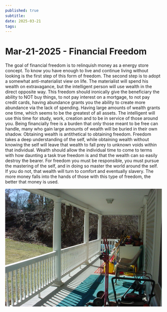 ```yaml
---
published: true
subtitle: 
date: 2025-03-21
tags: 
---
```


# Mar-21-2025 - Financial Freedom

The goal of financial freedom is to relinquish money as a energy store concept. To know you have enough to live and continue living without looking is the first step of this form of freedom. The second step is to adopt a somewhat anti-materialist view on life. The materialist will spend his wealth on extravagance, but the intelligent person will use wealth in the direct opposite way. This freedom should ironically give the beneficiary the ability to NOT buy things, to not pay interest on a mortgage, to not pay credit cards, having abundance grants you the ability to create more abundance via the lack of spending. Having large amounts of wealth grants one time, which seems to be the greatest of all assets. The intelligent will use this time for study, work, creation and to be in service of those around you. Being financially free is a burden that only those meant to be free can handle, many who gain large amounts of wealth will be buried in their own shadow. Obtaining wealth is antithetical to obtaining freedom. Freedom takes a deep understanding of the self, while obtaining wealth without knowing the self will leave that wealth to fall prey to unknown voids within that individual. Wealth should allow the individual time to come to terms with how daunting a task true freedom is and that the wealth can so easily destroy the bearer. For freedom you must be responsible, you must pursue the mastering of the self, and in doing so master the world around the self. If you do not, that wealth will turn to comfort and eventually slavery. The more money falls into the hands of those with this type of freedom, the better that money is used.

![porch](/images/DSC00003.JPG)